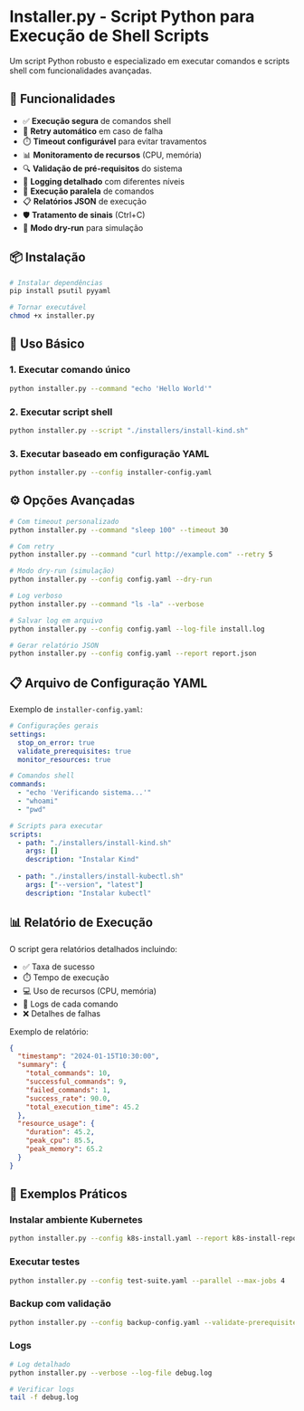 # Installer.py - Script Python para Execução de Shell Scripts

Um script Python robusto e especializado em executar comandos e scripts shell com funcionalidades avançadas.

## 🚀 Funcionalidades

- ✅ **Execução segura** de comandos shell
- 🔄 **Retry automático** em caso de falha
- ⏱️ **Timeout configurável** para evitar travamentos
- 📊 **Monitoramento de recursos** (CPU, memória)
- 🔍 **Validação de pré-requisitos** do sistema
- 📝 **Logging detalhado** com diferentes níveis
- 🎯 **Execução paralela** de comandos
- 📋 **Relatórios JSON** de execução
- 🛡️ **Tratamento de sinais** (Ctrl+C)
- 🧪 **Modo dry-run** para simulação

## 📦 Instalação

```bash
# Instalar dependências
pip install psutil pyyaml

# Tornar executável
chmod +x installer.py
```

## 🎯 Uso Básico

### 1. Executar comando único
```bash
python installer.py --command "echo 'Hello World'"
```

### 2. Executar script shell
```bash
python installer.py --script "./installers/install-kind.sh"
```

### 3. Executar baseado em configuração YAML
```bash
python installer.py --config installer-config.yaml
```

## ⚙️ Opções Avançadas

```bash
# Com timeout personalizado
python installer.py --command "sleep 100" --timeout 30

# Com retry
python installer.py --command "curl http://example.com" --retry 5

# Modo dry-run (simulação)
python installer.py --config config.yaml --dry-run

# Log verboso
python installer.py --command "ls -la" --verbose

# Salvar log em arquivo
python installer.py --config config.yaml --log-file install.log

# Gerar relatório JSON
python installer.py --config config.yaml --report report.json
```

## 📋 Arquivo de Configuração YAML

Exemplo de `installer-config.yaml`:

```yaml
# Configurações gerais
settings:
  stop_on_error: true
  validate_prerequisites: true
  monitor_resources: true

# Comandos shell
commands:
  - "echo 'Verificando sistema...'"
  - "whoami"
  - "pwd"

# Scripts para executar
scripts:
  - path: "./installers/install-kind.sh"
    args: []
    description: "Instalar Kind"
  
  - path: "./installers/install-kubectl.sh"
    args: ["--version", "latest"]
    description: "Instalar kubectl"
```

## 📊 Relatório de Execução

O script gera relatórios detalhados incluindo:

- ✅ Taxa de sucesso
- ⏱️ Tempo de execução
- 💻 Uso de recursos (CPU, memória)
- 📝 Logs de cada comando
- ❌ Detalhes de falhas

Exemplo de relatório:
```json
{
  "timestamp": "2024-01-15T10:30:00",
  "summary": {
    "total_commands": 10,
    "successful_commands": 9,
    "failed_commands": 1,
    "success_rate": 90.0,
    "total_execution_time": 45.2
  },
  "resource_usage": {
    "duration": 45.2,
    "peak_cpu": 85.5,
    "peak_memory": 65.2
  }
}
```

## 🔧 Exemplos Práticos

### Instalar ambiente Kubernetes
```bash
python installer.py --config k8s-install.yaml --report k8s-install-report.json
```

### Executar testes
```bash
python installer.py --config test-suite.yaml --parallel --max-jobs 4
```

### Backup com validação
```bash
python installer.py --config backup-config.yaml --validate-prerequisites
```

### Logs

```bash
# Log detalhado
python installer.py --verbose --log-file debug.log

# Verificar logs
tail -f debug.log
```
